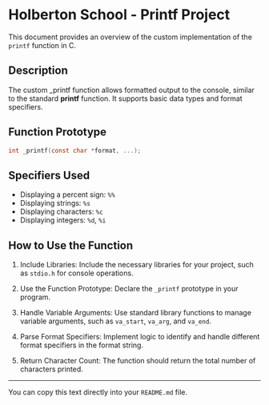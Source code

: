 # Holberton School - Printf Project

This document provides an overview of the custom implementation of the `printf` function in C.

## Description

The custom _printf function allows formatted output to the console, similar to the standard **printf** function. It supports basic data types and format specifiers.

## Function Prototype

```c
int _printf(const char *format, ...);
```

## Specifiers Used

- Displaying a percent sign: `%%`
- Displaying strings: `%s`
- Displaying characters: `%c`
- Displaying integers: `%d`, `%i`

## How to Use the Function

1. Include Libraries: Include the necessary libraries for your project, such as `stdio.h` for console operations.

2. Use the Function Prototype: Declare the `_printf` prototype in your program.

3. Handle Variable Arguments: Use standard library functions to manage variable arguments, such as `va_start`, `va_arg`, and `va_end`.

4. Parse Format Specifiers: Implement logic to identify and handle different format specifiers in the format string.

5. Return Character Count: The function should return the total number of characters printed.

---

You can copy this text directly into your `README.md` file.
